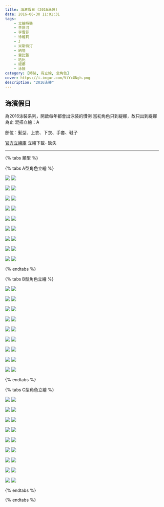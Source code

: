 ```yaml
---
title: 海濱假日 (2016泳裝)
date: 2016-06-30 11:01:31
tags:
    - 立繪時裝
    - 李世河
    - 李雪菲
    - 徐維莉
    - J
    - 米斯特汀
    - 納塔
    - 蕾比雅
    - 哈比
    - 緹娜
    - 泳裝
category: [時裝, 有立繪, 全角色]
cover: https://i.imgur.com/ViYcGNgh.png
description: "2016泳裝"
---
```



## 海濱假日

為2016泳裝系列，開啟每年都會出泳裝的慣例
當初角色只到緹娜，故只出到緹娜為止
混搭立繪：A


部位：髮型、上衣、下衣、手套、鞋子

[官方立繪庫](https://closers.nexon.com/Pds/FanSiteKit)
立繪下載- 缺失

---
{% tabs 類型 %}
<!-- tab A型-->
{% tabs A型角色立繪 %}
<!-- tab 李世河(Seha)-->
[![](https://i.imgur.com/YmHeq7Oh.png)](https://i.imgur.com/YmHeq7O.png)
[![](https://i.imgur.com/NQXZ1RHh.png)](https://i.imgur.com/NQXZ1RH.png)
<!-- endtab -->
<!-- tab 李雪菲(Seulbi)-->
[![](https://i.imgur.com/Yx5atJfh.png)](https://i.imgur.com/Yx5atJf.png)
[![](https://i.imgur.com/gnb1ZjCh.png)](https://i.imgur.com/gnb1ZjC.png)
<!-- endtab -->
<!-- tab 徐維莉(Yuri)-->
[![](https://i.imgur.com/ViYcGNgh.png)](https://i.imgur.com/ViYcGNg.png)
[![](https://i.imgur.com/e1d59WYh.png)](https://i.imgur.com/e1d59WY.png)
<!-- endtab -->
<!-- tab J-->
[![](https://i.imgur.com/delNwMgh.png)](https://i.imgur.com/delNwMg.png)
[![](https://i.imgur.com/INtxkByh.png)](https://i.imgur.com/INtxkBy.png)
<!-- endtab -->
<!-- tab 米斯特汀(Tein)-->
[![](https://i.imgur.com/UzzBOqXh.png)](https://i.imgur.com/UzzBOqX.png)
[![](https://i.imgur.com/J2JfNJWh.png)](https://i.imgur.com/J2JfNJW.png)
<!-- endtab -->
<!-- tab 納塔(Nata)-->
[![](https://i.imgur.com/8NJ7xuch.png)](https://i.imgur.com/8NJ7xuc.png)
[![](https://i.imgur.com/hNXky2Uh.png)](https://i.imgur.com/hNXky2U.png)
<!-- endtab -->
<!-- tab 蕾比雅(Levia)-->
[![](https://i.imgur.com/av1fvveh.png)](https://i.imgur.com/av1fvve.png)
[![](https://i.imgur.com/OGAt9JNh.png)](https://i.imgur.com/OGAt9JN.png)
<!-- endtab -->
<!-- tab 哈比(Harpy)-->
[![](https://i.imgur.com/0moEbDTh.png)](https://i.imgur.com/0moEbDT.png)
[![](https://i.imgur.com/EJUoZLCh.png)](https://i.imgur.com/EJUoZLC.png)
<!-- endtab -->
<!-- tab 緹娜(Tina)-->
[![](https://i.imgur.com/FQSMpCah.png)](https://i.imgur.com/FQSMpCa.png)
[![](https://i.imgur.com/3QlAd6mh.png)](https://i.imgur.com/3QlAd6m.png)
<!-- endtab -->
{% endtabs %}
<!-- endtab -->

<!-- tab B型-->
{% tabs B型角色立繪 %}
<!-- tab 李世河(Seha)-->
[![](https://i.imgur.com/lKvg7WGh.png)](https://i.imgur.com/lKvg7WG.png)
[![](https://i.imgur.com/2YPGMEfh.png)](https://i.imgur.com/2YPGMEf.png)
<!-- endtab -->
<!-- tab 李雪菲(Seulbi)-->
[![](https://i.imgur.com/oefNJgzh.png)](https://i.imgur.com/oefNJgz.png)
[![](https://i.imgur.com/yWebs1Uh.png)](https://i.imgur.com/yWebs1U.png)
<!-- endtab -->
<!-- tab 徐維莉(Yuri)-->
[![](https://i.imgur.com/8KFLbsIh.png)](https://i.imgur.com/8KFLbsI.png)
[![](https://i.imgur.com/Nko9q3ch.png)](https://i.imgur.com/Nko9q3c.png)
<!-- endtab -->
<!-- tab J-->
[![](https://i.imgur.com/DkdVzR9h.png)](https://i.imgur.com/DkdVzR9.png)
[![](https://i.imgur.com/L7rURSFh.png)](https://i.imgur.com/L7rURSF.png)
<!-- endtab -->
<!-- tab 米斯特汀(Tein)-->
[![](https://i.imgur.com/GKkPGzHh.png)](https://i.imgur.com/GKkPGzH.png)
[![](https://i.imgur.com/Trui4Vhh.png)](https://i.imgur.com/Trui4Vh.png)
<!-- endtab -->
<!-- tab 納塔(Nata)-->
[![](https://i.imgur.com/jbgrdeAh.png)](https://i.imgur.com/jbgrdeA.png)
[![](https://i.imgur.com/UoGreNYh.png)](https://i.imgur.com/UoGreNY.png)
<!-- endtab -->
<!-- tab 蕾比雅(Levia)-->
[![](https://i.imgur.com/Tp3CJ8nh.png)](https://i.imgur.com/Tp3CJ8n.png)
[![](https://i.imgur.com/lcWlqLkh.png)](https://i.imgur.com/lcWlqLk.png)
<!-- endtab -->
<!-- tab 哈比(Harpy)-->
[![](https://i.imgur.com/EXF2KrUh.png)](https://i.imgur.com/EXF2KrU.png)
[![](https://i.imgur.com/DR8wFboh.png)](https://i.imgur.com/DR8wFbo.png)
<!-- endtab -->
<!-- tab 緹娜(Tina)-->
[![](https://i.imgur.com/XG5HCDzh.png)](https://i.imgur.com/XG5HCDz.png)
[![](https://i.imgur.com/OUwrmwQh.png)](https://i.imgur.com/OUwrmwQ.png)
<!-- endtab -->
{% endtabs %}
<!-- endtab -->

<!-- tab C型-->
{% tabs C型角色立繪 %}
<!-- tab 李世河(Seha)-->
[![](https://i.imgur.com/VvtdGRLh.png)](https://i.imgur.com/VvtdGRL.png)
[![](https://i.imgur.com/ysYDdakh.png)](https://i.imgur.com/ysYDdak.png)
<!-- endtab -->
<!-- tab 李雪菲(Seulbi)-->
[![](https://i.imgur.com/XlOk35Nh.png)](https://i.imgur.com/XlOk35N.png)
[![](https://i.imgur.com/7xJU3GZh.png)](https://i.imgur.com/7xJU3GZ.png)
<!-- endtab -->
<!-- tab 徐維莉(Yuri)-->
[![](https://i.imgur.com/zXBCWKNh.png)](https://i.imgur.com/zXBCWKN.png)
[![](https://i.imgur.com/kCflJerh.png)](https://i.imgur.com/kCflJer.png)
<!-- endtab -->
<!-- tab J-->
[![](https://i.imgur.com/MXs3ewDh.png)](https://i.imgur.com/MXs3ewD.png)
[![](https://i.imgur.com/czX47r3h.png)](https://i.imgur.com/czX47r3.png)
<!-- endtab -->
<!-- tab 米斯特汀(Tein)-->
[![](https://i.imgur.com/1twm5S0h.png)](https://i.imgur.com/1twm5S0.png)
[![](https://i.imgur.com/Phl7Bsfh.png)](https://i.imgur.com/Phl7Bsf.png)
<!-- endtab -->
<!-- tab 納塔(Nata)-->
[![](https://i.imgur.com/LtUAGCCh.png)](https://i.imgur.com/LtUAGCC.png)
[![](https://i.imgur.com/RwmEnw1h.png)](https://i.imgur.com/RwmEnw1.png)
<!-- endtab -->
<!-- tab 蕾比雅(Levia)-->
[![](https://i.imgur.com/fNwJGrDh.png)](https://i.imgur.com/fNwJGrD.png)
[![](https://i.imgur.com/JzR9inHh.png)](https://i.imgur.com/JzR9inH.png)
<!-- endtab -->
<!-- tab 哈比(Harpy)-->
[![](https://i.imgur.com/WtslWd8h.png)](https://i.imgur.com/WtslWd8.png)
[![](https://i.imgur.com/6Zud0moh.png)](https://i.imgur.com/6Zud0mo.png)
<!-- endtab -->
<!-- tab 緹娜(Tina)-->
[![](https://i.imgur.com/6TK1qg5h.png)](https://i.imgur.com/6TK1qg5.png)
[![](https://i.imgur.com/AaxOoOwh.png)](https://i.imgur.com/AaxOoOw.png)
<!-- endtab -->
{% endtabs %}
<!-- endtab -->

{% endtabs %}
